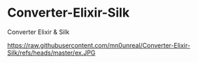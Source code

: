 # Converter-Elixir-Silk
Converter Elixir &amp; Silk

https://raw.githubusercontent.com/mn0unreal/Converter-Elixir-Silk/refs/heads/master/ex.JPG
